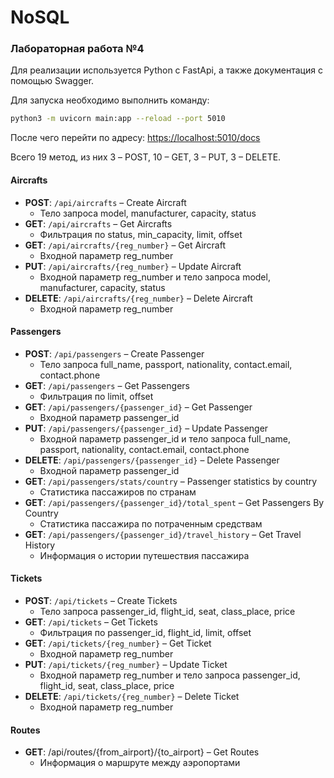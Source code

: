 # NoSQL

### Лабораторная работа №4

Для реализации используется Python с FastApi, а также документация с помощью Swagger.

Для запуска необходимо выполнить команду:

```bash
python3 -m uvicorn main:app --reload --port 5010
```

После чего перейти по адресу: [https://localhost:5010/docs](http://localhost:5010/docs)

Всего 19 метод, из них 3 – POST, 10 – GET, 3 – PUT, 3 – DELETE.

#### Aircrafts

- **POST**: `/api/aircrafts` – Create Aircraft
    - Тело запроса model, manufacturer, capacity, status
- **GET**: `/api/aircrafts` – Get Aircrafts
    - Фильтрация по status, min_capacity, limit, offset
- **GET**: `/api/aircrafts/{reg_number}` – Get Aircraft
    - Входной параметр reg_number
- **PUT**: `/api/aircrafts/{reg_number}` – Update Aircraft
    - Входной параметр reg_number и тело запроса model, manufacturer, capacity, status
- **DELETE**: `/api/aircrafts/{reg_number}` – Delete Aircraft
    - Входной параметр reg_number

#### Passengers

- **POST**: `/api/passengers` – Create Passenger
    - Тело запроса full_name, passport, nationality, contact.email, contact.phone
- **GET**: `/api/passengers` – Get Passengers
    - Фильтрация по limit, offset
- **GET**: `/api/passengers/{passenger_id}` – Get Passenger
    - Входной параметр passenger_id
- **PUT**: `/api/passengers/{passenger_id}` – Update Passenger
    - Входной параметр passenger_id и тело запроса full_name, passport, nationality, contact.email, contact.phone
- **DELETE**: `/api/passengers/{passenger_id}` – Delete Passenger
    - Входной параметр passenger_id
- **GET**: `/api/passengers/stats/country` – Passenger statistics by country
    - Статистика пассажиров по странам
- **GET**: `/api/passengers/{passenger_id}/total_spent` – Get Passengers By Country
    - Статистика пассажира по потраченным средствам
- **GET**: `/api/passengers/{passenger_id}/travel_history` – Get Travel History
    - Информация о истории путешествия пассажира

#### Tickets

- **POST**: `/api/tickets` – Create Tickets
    - Тело запроса passenger_id, flight_id, seat, class_place, price
- **GET**: `/api/tickets` – Get Tickets
    - Фильтрация по passenger_id, flight_id, limit, offset
- **GET**: `/api/tickets/{reg_number}` – Get Ticket
    - Входной параметр reg_number
- **PUT**: `/api/tickets/{reg_number}` – Update Ticket
    - Входной параметр reg_number и тело запроса passenger_id, flight_id, seat, class_place, price
- **DELETE**: `/api/tickets/{reg_number}` – Delete Ticket
    - Входной параметр reg_number

#### Routes

- **GET**: /api/routes/{from_airport}/{to_airport} – Get Routes
    - Информация о маршруте между аэропортами